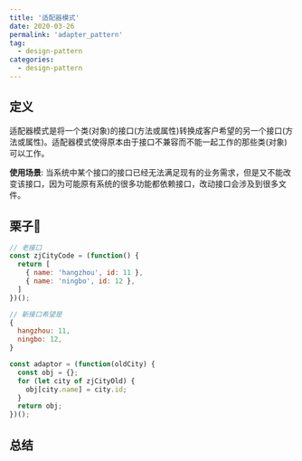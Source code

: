 ```yaml
---
title: '适配器模式'
date: 2020-03-26
permalink: 'adapter_pattern'
tag:
  - design-pattern
categories:
  - design-pattern
---
```


## 定义

适配器模式是将一个类(对象)的接口(方法或属性)转换成客户希望的另一个接口(方法或属性)。适配器模式使得原本由于接口不兼容而不能一起工作的那些类(对象)可以工作。

**使用场景**: 当系统中某个接口的接口已经无法满足现有的业务需求，但是又不能改变该接口，因为可能原有系统的很多功能都依赖接口，改动接口会涉及到很多文件。

## 栗子🌰

```js
// 老接口
const zjCityCode = (function() {
  return [
    { name: 'hangzhou', id: 11 },
    { name: 'ningbo', id: 12 },
  ]
})();

// 新接口希望是
{
  hangzhou: 11,
  ningbo: 12,
}

const adaptor = (function(oldCity) {
  const obj = {};
  for (let city of zjCityOld) {
    obj[city.name] = city.id;
  }
  return obj;
})();
```

## 总结
